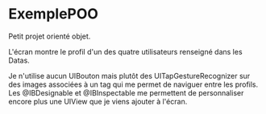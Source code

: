 # ExemplePOO
Petit projet orienté objet.

L'écran montre le profil d'un des quatre utilisateurs renseigné dans les Datas.

Je n'utilise aucun UIBouton mais plutôt des UITapGestureRecognizer sur des images associées à un tag qui me permet de naviguer entre les profils.
Les @IBDesignable et @IBInspectable me permettent de personnaliser encore plus une UIView que je viens ajouter à l'écran.
